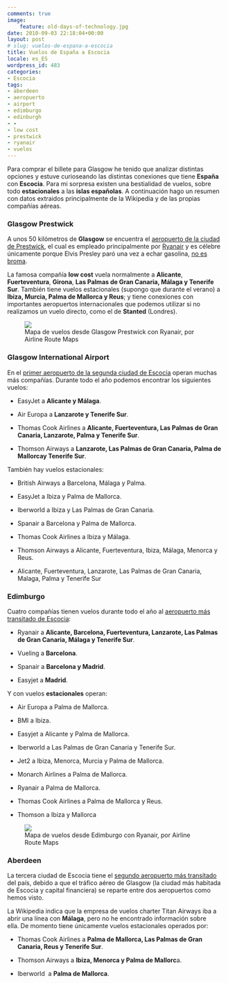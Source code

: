 ```yaml
---
comments: true
image:
    feature: old-days-of-technology.jpg
date: 2010-09-03 22:18:04+00:00
layout: post
# slug: vuelos-de-espana-a-escocia
title: Vuelos de España a Escocia
locale: es_ES
wordpress_id: 483
categories:
- Escocia
tags:
- aberdeen
- aeropuerto
- airport
- edimburgo
- edinburgh
- -
- low cost
- prestwick
- ryanair
- vuelos
---
```


Para comprar el billete para Glasgow he tenido que analizar distintas opciones y estuve curioseando las distintas conexiones que tiene **España** con **Escocia**. Para mi sorpresa existen una bestialidad de vuelos, sobre todo **estacionales** a las **islas españolas**. A continuación hago un resumen con datos extraidos principalmente de la Wikipedia y de las propias compañías aéreas.


### Glasgow Prestwick


A unos 50 kilómetros de **Glasgow** se encuentra el [aeropuerto de la ciudad de Prestwick](http://en.wikipedia.org/wiki/Glasgow_Prestwick_Airport), el cual es empleado principalmente por [Ryanair](http://en.wikipedia.org/wiki/Glasgow_Prestwick_Airport) y es célebre únicamente porque Elvis Presley paró una vez a echar gasolina, [no es broma](http://en.wikipedia.org/wiki/Glasgow_Prestwick_Airport#Elvis_Presley).

La famosa compañía **low cost** vuela normalmente a **Alicante**, **Fuerteventura**, **Girona**, **Las Palmas de Gran Canaria, Málaga y Tenerife Sur**. También tiene vuelos estacionales (supongo que durante el verano) a **Ibiza, Murcia, Palma de Mallorca y Reus**; y tiene conexiones con importantes aeropuertos internacionales que podemos utilizar si no realizamos un vuelo directo, como el de **Stanted** (Londres).



<figure>
	<a href="http://www.airlineroutemaps.com/Europe/Ryanair_-.shtml">
        <img src="http://jllopezpino.files.wordpress.com/2010/08/ryanair_glasgow.png">
    </a>
	<figcaption>Mapa de vuelos desde Glasgow Prestwick con Ryanair, por Airline Route Maps</figcaption>
</figure>



### Glasgow International Airport


En el [primer aeropuerto de la segunda ciudad de Escocia](http://en.wikipedia.org/wiki/Glasgow_airport) operan muchas más compañías. Durante todo el año podemos encontrar los siguientes vuelos:



	
  * EasyJet a **Alicante y Málaga**.

	
  * Air Europa a **Lanzarote y Tenerife Sur**.

	
  * Thomas Cook Airlines a **Alicante, Fuerteventura, Las Palmas de Gran Canaria, Lanzarote, Palma y Tenerife Sur**.

	
  * Thomson Airways a **Lanzarote, Las Palmas de Gran Canaria, Palma de Mallorcay Tenerife Sur**.


También hay vuelos estacionales:

	
  * British Airways a Barcelona, Málaga y Palma.

	
  * EasyJet a Ibiza y Palma de Mallorca.

	
  * Iberworld a Ibiza y Las Palmas de Gran Canaria.

	
  * Spanair a Barcelona y Palma de Mallorca.

	
  * Thomas Cook Airlines a Ibiza y Málaga.

	
  * Thomson Airways a Alicante, Fuerteventura, Ibiza, Málaga, Menorca y Reus.

	
  * Alicante, Fuerteventura, Lanzarote, Las Palmas de Gran Canaria, Malaga, Palma y Tenerife Sur




### Edimburgo


Cuatro compañías tienen vuelos durante todo el año al [aeropuerto más transitado de Escocia](http://en.wikipedia.org/wiki/Edinburgh_Airport):



	
  * Ryanair a **Alicante, Barcelona, Fuerteventura, Lanzarote, Las Palmas de Gran Canaria, Málaga y Tenerife Sur**.

	
  * Vueling a **Barcelona**.

	
  * Spanair a **Barcelona y Madrid**.

	
  * Easyjet a **Madrid**.


Y con vuelos **estacionales** operan:



	
  * Air Europa a Palma de Mallorca.

	
  * BMI a Ibiza.

	
  * Easyjet a Alicante y Palma de Mallorca.

	
  * Iberworld a Las Palmas de Gran Canaria y Tenerife Sur.

	
  * Jet2 a Ibiza, Menorca, Murcia y Palma de Mallorca.

	
  * Monarch Airlines a Palma de Mallorca.

	
  * Ryanair a Palma de Mallorca.

	
  * Thomas Cook Airlines a Palma de Mallorca y Reus.

	
  * Thomson a Ibiza y Mallorca


<figure>
	<a href="http://jllopezpino.files.wordpress.com/2010/08/ryanair_edinburgh.png">
        <img src="http://jllopezpino.files.wordpress.com/2010/08/ryanair_edinburgh.png">
    </a>
	<figcaption>Mapa de vuelos desde Edimburgo con Ryanair, por Airline Route Maps</figcaption>
</figure>



### Aberdeen


La tercera ciudad de Escocia tiene el [segundo aeropuerto más transitado](http://en.wikipedia.org/wiki/Aberdeen_Airport) del país, debido a que el tráfico aéreo de Glasgow (la ciudad más habitada de Escocia y capital financiera) se reparte entre dos aeropuertos como hemos visto.

La Wikipedia indica que la empresa de vuelos charter Titan Airways iba a abrir una línea con **Málaga**, pero no he encontrado información sobre ella. De momento tiene únicamente vuelos estacionales operados por:



	
  * Thomas Cook Airlines a **Palma de Mallorca, Las Palmas de Gran Canaria, Reus y Tenerife Sur**.

	
  * Thomson Airways a **Ibiza, Menorca y Palma de Mallorc**a.

	
  * Iberworld  a **Palma de Mallorca**.


